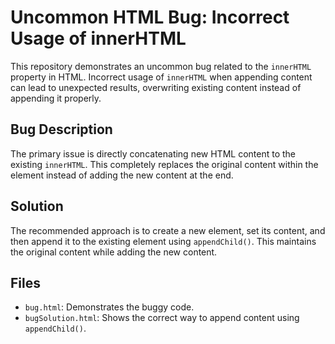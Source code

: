 # Uncommon HTML Bug: Incorrect Usage of innerHTML

This repository demonstrates an uncommon bug related to the `innerHTML` property in HTML. Incorrect usage of `innerHTML` when appending content can lead to unexpected results, overwriting existing content instead of appending it properly.

## Bug Description
The primary issue is directly concatenating new HTML content to the existing `innerHTML`. This completely replaces the original content within the element instead of adding the new content at the end.

## Solution
The recommended approach is to create a new element, set its content, and then append it to the existing element using `appendChild()`. This maintains the original content while adding the new content.

## Files
* `bug.html`: Demonstrates the buggy code.
* `bugSolution.html`: Shows the correct way to append content using `appendChild()`.